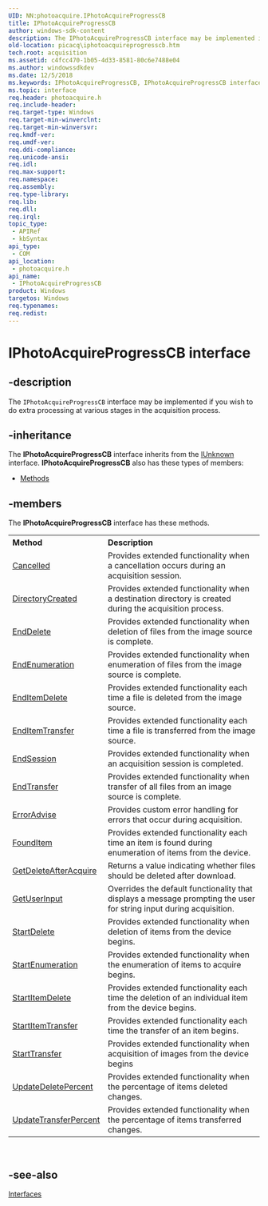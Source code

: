```yaml
---
UID: NN:photoacquire.IPhotoAcquireProgressCB
title: IPhotoAcquireProgressCB
author: windows-sdk-content
description: The IPhotoAcquireProgressCB interface may be implemented if you wish to do extra processing at various stages in the acquisition process.
old-location: picacq\iphotoacquireprogresscb.htm
tech.root: acquisition
ms.assetid: c4fcc470-1b05-4d33-8581-80c6e7488e04
ms.author: windowssdkdev
ms.date: 12/5/2018
ms.keywords: IPhotoAcquireProgressCB, IPhotoAcquireProgressCB interface [Picture Acquisition], IPhotoAcquireProgressCB interface [Picture Acquisition],described, IPhotoAcquireProgressCBInterface, photoacquire/IPhotoAcquireProgressCB, picacq.iphotoacquireprogresscb
ms.topic: interface
req.header: photoacquire.h
req.include-header: 
req.target-type: Windows
req.target-min-winverclnt: 
req.target-min-winversvr: 
req.kmdf-ver: 
req.umdf-ver: 
req.ddi-compliance: 
req.unicode-ansi: 
req.idl: 
req.max-support: 
req.namespace: 
req.assembly: 
req.type-library: 
req.lib: 
req.dll: 
req.irql: 
topic_type:
 - APIRef
 - kbSyntax
api_type:
 - COM
api_location:
 - photoacquire.h
api_name:
 - IPhotoAcquireProgressCB
product: Windows
targetos: Windows
req.typenames: 
req.redist: 
---
```


# IPhotoAcquireProgressCB interface


## -description



The <code>IPhotoAcquireProgressCB</code> interface may be implemented if you wish to do extra processing at various stages in the acquisition process.




## -inheritance

The <b xmlns:loc="http://microsoft.com/wdcml/l10n">IPhotoAcquireProgressCB</b> interface inherits from the <a href="https://msdn.microsoft.com/33f1d79a-33fc-4ce5-a372-e08bda378332">IUnknown</a> interface. <b>IPhotoAcquireProgressCB</b> also has these types of members:
<ul>
<li><a href="https://docs.microsoft.com/">Methods</a></li>
</ul>

## -members

The <b>IPhotoAcquireProgressCB</b> interface has these methods.
<table class="members" id="memberListMethods">
<tr>
<th align="left" width="37%">Method</th>
<th align="left" width="63%">Description</th>
</tr>
<tr data="declared;">
<td align="left" width="37%">
<a href="https://msdn.microsoft.com/7a37934c-dc0b-433e-99cf-6c26341e582c">Cancelled</a>
</td>
<td align="left" width="63%">
Provides extended functionality when a cancellation occurs during an acquisition session.

</td>
</tr>
<tr data="declared;">
<td align="left" width="37%">
<a href="https://msdn.microsoft.com/c784750c-3f73-4ebb-ad38-cc05aada0fca">DirectoryCreated</a>
</td>
<td align="left" width="63%">
Provides extended functionality when a destination directory is created during the acquisition process.

</td>
</tr>
<tr data="declared;">
<td align="left" width="37%">
<a href="https://msdn.microsoft.com/bc5879a9-851b-4b22-99bb-814464c2712d">EndDelete</a>
</td>
<td align="left" width="63%">
Provides extended functionality when deletion of files from the image source is complete.

</td>
</tr>
<tr data="declared;">
<td align="left" width="37%">
<a href="https://msdn.microsoft.com/dac16ca2-bd80-4771-9e81-09d07958a4bb">EndEnumeration</a>
</td>
<td align="left" width="63%">
Provides extended functionality when enumeration of files from the image source is complete.

</td>
</tr>
<tr data="declared;">
<td align="left" width="37%">
<a href="https://msdn.microsoft.com/2962b170-941f-4cf1-9969-4066ee0c57d9">EndItemDelete</a>
</td>
<td align="left" width="63%">
Provides extended functionality each time a file is deleted from the image source.

</td>
</tr>
<tr data="declared;">
<td align="left" width="37%">
<a href="https://msdn.microsoft.com/8d2c0773-cb0b-4cc3-b61f-9ad4153bcf96">EndItemTransfer</a>
</td>
<td align="left" width="63%">
Provides extended functionality each time a file is transferred from the image source.

</td>
</tr>
<tr data="declared;">
<td align="left" width="37%">
<a href="https://msdn.microsoft.com/fb22709a-c1f8-4608-b984-46181e7c704e">EndSession</a>
</td>
<td align="left" width="63%">
Provides extended functionality when an acquisition session is completed.

</td>
</tr>
<tr data="declared;">
<td align="left" width="37%">
<a href="https://msdn.microsoft.com/9e0fada0-6c83-4e82-a3ac-c5a4832f053f">EndTransfer</a>
</td>
<td align="left" width="63%">
Provides extended functionality when transfer of all files from an image source is complete.

</td>
</tr>
<tr data="declared;">
<td align="left" width="37%">
<a href="https://msdn.microsoft.com/60454ae7-9be9-4414-9865-2b874bbe54c1">ErrorAdvise</a>
</td>
<td align="left" width="63%">
Provides custom error handling for errors that occur during acquisition.

</td>
</tr>
<tr data="declared;">
<td align="left" width="37%">
<a href="https://msdn.microsoft.com/b80fb2f2-57b7-4333-891e-32eba0347a17">FoundItem</a>
</td>
<td align="left" width="63%">
Provides extended functionality each time an item is found during enumeration of items from the device.

</td>
</tr>
<tr data="declared;">
<td align="left" width="37%">
<a href="https://msdn.microsoft.com/a9e3fb54-e152-4fbd-b745-852719aabeec">GetDeleteAfterAcquire</a>
</td>
<td align="left" width="63%">
Returns a value indicating whether files should be deleted after download.

</td>
</tr>
<tr data="declared;">
<td align="left" width="37%">
<a href="https://msdn.microsoft.com/db0d924b-a586-4f81-a367-e8fbdf3e9bd9">GetUserInput</a>
</td>
<td align="left" width="63%">
Overrides the default functionality that displays a message prompting the user for string input during acquisition.

</td>
</tr>
<tr data="declared;">
<td align="left" width="37%">
<a href="https://msdn.microsoft.com/510999eb-068e-41e9-98b7-de6e67dbfe2f">StartDelete</a>
</td>
<td align="left" width="63%">
Provides extended functionality when deletion of items from the device begins.

</td>
</tr>
<tr data="declared;">
<td align="left" width="37%">
<a href="https://msdn.microsoft.com/ef42722d-ca39-4d22-8de1-6b3926669abf">StartEnumeration</a>
</td>
<td align="left" width="63%">
Provides extended functionality when the enumeration of items to acquire begins.

</td>
</tr>
<tr data="declared;">
<td align="left" width="37%">
<a href="https://msdn.microsoft.com/0f4ab29d-ea9c-410d-94ab-4c4d8ed76b4d">StartItemDelete</a>
</td>
<td align="left" width="63%">
Provides extended functionality each time the deletion of an individual item from the device begins.

</td>
</tr>
<tr data="declared;">
<td align="left" width="37%">
<a href="https://msdn.microsoft.com/fffd9313-fbed-493b-a82e-1ccd202859c0">StartItemTransfer</a>
</td>
<td align="left" width="63%">
Provides extended functionality each time the transfer of an item begins.

</td>
</tr>
<tr data="declared;">
<td align="left" width="37%">
<a href="https://msdn.microsoft.com/8fff67d0-5d0a-4d8d-bc59-55cb65b77147">StartTransfer</a>
</td>
<td align="left" width="63%">
Provides extended functionality when acquisition of images from the device begins

</td>
</tr>
<tr data="declared;">
<td align="left" width="37%">
<a href="https://msdn.microsoft.com/8b555d9b-1d01-43ad-b267-8d53023390e8">UpdateDeletePercent</a>
</td>
<td align="left" width="63%">
Provides extended functionality when the percentage of items deleted changes.

</td>
</tr>
<tr data="declared;">
<td align="left" width="37%">
<a href="https://msdn.microsoft.com/a868663d-f926-4b29-9e1f-7df4ec36687b">UpdateTransferPercent</a>
</td>
<td align="left" width="63%">
Provides extended functionality when the percentage of items transferred changes.

</td>
</tr>
</table> 


## -see-also




<a href="https://msdn.microsoft.com/f58529da-f419-445a-879a-2c087b770f0f">Interfaces</a>
 

 

